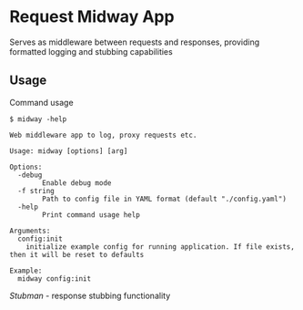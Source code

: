 # Request Midway App

Serves as middleware between requests and responses, providing formatted logging and stubbing capabilities

## Usage
Command usage

```shell
$ midway -help

Web middleware app to log, proxy requests etc.

Usage: midway [options] [arg]

Options:
  -debug
    	Enable debug mode
  -f string
    	Path to config file in YAML format (default "./config.yaml")
  -help
    	Print command usage help

Arguments:
  config:init
	initialize example config for running application. If file exists, then it will be reset to defaults

Example:
  midway config:init

```

*Stubman* - response stubbing functionality
